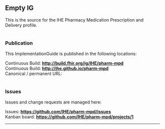 Empty IG
---
This is the source for the IHE Pharmacy Medication Prescription and Delivery profile.
<br> </br>
###
### Publication
This ImplementationGuide is published in the following locations:

Continuous Build: __http://build.fhir.org/ig/IHE/pharm-mpd__  
Continuous Build: __http://ihe.github.io/pharm-mpd__  
Canonical / permanent URL: 
<br> </br>

### Issues
Issues and change requests are managed here:  

Issues:  __https://github.com/IHE/pharm-mpd/issues__  
Kanban board:  __https://github.com/IHE/pharm-mpd/projects/1__  

---
   
 
